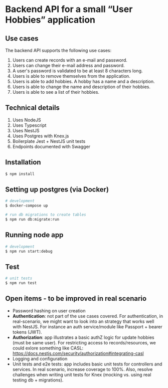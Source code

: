 # Backend API for a small “User Hobbies” application

## Use cases

The backend API supports the following use cases:

1. Users can create records with an e-mail and password.
2. Users can change their e-mail address and password.
3. A user's password is validated to be at least 8 characters long.
4. Users is able to remove themselves from the application.
5. Users is able to add hobbies. A hobby has a name and a description.
6. Users is able to change the name and description of their hobbies.
7. Users is able to see a list of their hobbies.

## Technical details

1. Uses NodeJS
2. Uses Typescript
3. Uses NestJS
4. Uses Postgres with Knex.js
5. Boilerplate Jest + NestJS unit tests
6. Endpoints documented with Swagger

## Installation

```bash
$ npm install
```

## Setting up postgres (via Docker)

```bash
# development
$ docker-compose up

# run db migrations to create tables
$ npm run db:migrate:run
```

## Running node app

```bash
# development
$ npm run start:debug
```

## Test

```bash
# unit tests
$ npm run test
```

## Open items - to be improved in real scenario

- Password hashing on user creation
- **Authentication**: not part of the use cases covered. For authentication, in real-scenario, we might want to look into an strategy that works well with NestJS. For instance an auth service/module like Passport + bearer tokens (JWT).
- **Authorization**: app illustrates a basic authZ logic for update hobbies (must be same user). For restricting access to records/resources, we could exlore something like CASL: https://docs.nestjs.com/security/authorization#integrating-casl
- Logging and configuration
- Unit tests and e2e tests: app includes basic unit tests for controllers and services. In real scenario, increase coverage to 100%. Also, resolve challenges when writing unit tests for Knex (mocking vs. using real testing db + migrations).
